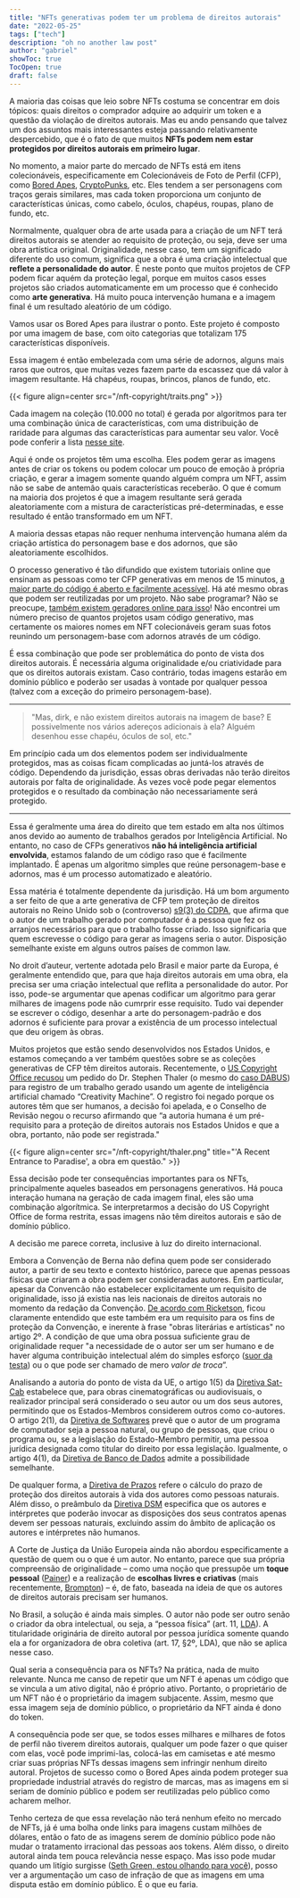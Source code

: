 ```yaml
---
title: "NFTs generativas podem ter um problema de direitos autorais"
date: "2022-05-25"
tags: ["tech"]
description: "oh no another law post"
author: "gabriel"
showToc: true
TocOpen: true
draft: false
---
```


A maioria das coisas que leio sobre NFTs costuma se concentrar em dois tópicos: quais direitos o comprador adquire ao adquirir um token e a questão da violação de direitos autorais. Mas eu ando pensando que talvez um dos assuntos mais interessantes esteja passando relativamente despercebido, que é o fato de que muitos **NFTs podem nem estar protegidos por direitos autorais em primeiro lugar**.

No momento, a maior parte do mercado de NFTs está em itens colecionáveis, especificamente em Colecionáveis de Foto de Perfil (CFP), como [Bored Apes](https://en.wikipedia.org/wiki/Bored_Ape), [CryptoPunks](https://en.wikipedia.org/wiki/CryptoPunks), etc. Eles tendem a ser personagens com traços gerais similares, mas cada token proporciona um conjunto de características únicas, como cabelo, óculos, chapéus, roupas, plano de fundo, etc.

Normalmente, qualquer obra de arte usada para a criação de um NFT terá direitos autorais se atender ao requisito de proteção, ou seja, deve ser uma obra artística original. Originalidade, nesse caso, tem um significado diferente do uso comum, significa que a obra é uma criação intelectual que **reflete a personalidade do autor**. É neste ponto que muitos projetos de CFP podem ficar aquém da proteção legal, porque em muitos casos esses projetos são criados automaticamente em um processo que é conhecido como **arte generativa**. Há muito pouca intervenção humana e a imagem final é um resultado aleatório de um código.

Vamos usar os Bored Apes para ilustrar o ponto. Este projeto é composto por uma imagem de base, com oito categorias que totalizam 175 características disponíveis. 

Essa imagem é então embelezada com uma série de adornos, alguns mais raros que outros, que muitas vezes fazem parte da escassez que dá valor à imagem resultante. Há chapéus, roupas, brincos, planos de fundo, etc.

{{< figure align=center src="/nft-copyright/traits.png" >}}

Cada imagem na coleção (10.000 no total) é gerada por algoritmos para ter uma combinação única de características, com uma distribuição de raridade para algumas das características para aumentar seu valor. Você pode conferir a lista [nesse site](https://raritysniper.com/bored-ape-yacht-club/traits).

Aqui é onde os projetos têm uma escolha. Eles podem gerar as imagens antes de criar os tokens ou podem colocar um pouco de emoção à própria criação, e gerar a imagem somente quando alguém compra um NFT, assim não se sabe de antemão quais características receberão. O que é comum na maioria dos projetos é que a imagem resultante será gerada aleatoriamente com a mistura de características pré-determinadas, e esse resultado é então transformado em um NFT.

A maioria dessas etapas não requer nenhuma intervenção humana além da criação artística do personagem base e dos adornos, que são aleatoriamente escolhidos.

O processo generativo é tão difundido que existem tutoriais online que ensinam as pessoas como ter CFP generativas em menos de 15 minutos, [a maior parte do código é aberto e facilmente acessível](https://whiteboardcrypto.com/python-nft-generative-art-code/). Há até mesmo obras que podem ser reutilizadas por um projeto. Não sabe programar? Não se preocupe, [também existem geradores online para isso](https://www.bueno.art/)! Não encontrei um número preciso de quantos projetos usam código generativo, mas certamente os maiores nomes em NFT colecionáveis geram suas fotos reunindo um personagem-base com adornos através de um código.

É essa combinação que pode ser problemática do ponto de vista dos direitos autorais. É necessária alguma originalidade e/ou criatividade para que os direitos autorais existam. Caso contrário, todas imagens estarão em domínio público e poderão ser usadas à vontade por qualquer pessoa (talvez com a exceção do primeiro personagem-base). 

---

> "Mas, dirk, e não existem direitos autorais na imagem de base? E possivelmente nos vários adereços adicionais à ela? Alguém desenhou esse chapéu, óculos de sol, etc."

Em princípio cada um dos elementos podem ser individualmente protegidos, mas as coisas ficam complicadas ao juntá-los através de código. Dependendo da jurisdição, essas obras derivadas não terão direitos autorais por falta de originalidade. Às vezes você pode pegar elementos protegidos e o resultado da combinação não necessariamente será protegido.

---

Essa é geralmente uma área do direito que tem estado em alta nos últimos anos devido ao aumento de trabalhos gerados por Inteligência Artificial. No entanto, no caso de CFPs generativos **não há inteligência artificial envolvida**, estamos falando de um código raso que é facilmente implantado. É apenas um algoritmo simples que reúne personagem-base e adornos, mas é um processo automatizado e aleatório.

Essa matéria é totalmente dependente da jurisdição. Há um bom argumento a ser feito de que a arte generativa de CFP tem proteção de direitos autorais no Reino Unido sob o (controverso) [s9(3) do CDPA](https://www.legislation.gov.uk/ukpga/1988/48/section/9), que afirma que o autor de um trabalho gerado por computador é a pessoa que fez os arranjos necessários para que o trabalho fosse criado. Isso significaria que quem escrevesse o código para gerar as imagens seria o autor. Disposição semelhante existe em alguns outros países de common law.

No droit d’auteur, vertente adotada pelo Brasil e maior parte da Europa, é geralmente entendido que, para que haja direitos autorais em uma obra, ela precisa ser uma criação intelectual que reflita a personalidade do autor. Por isso, pode-se argumentar que apenas codificar um algoritmo para gerar milhares de imagens pode não cumrprir esse requisito. Tudo vai depender se escrever o código, desenhar a arte do personagem-padrão e dos adornos é suficiente para provar a existência de um processo intelectual que deu origem às obras.

Muitos projetos que estão sendo desenvolvidos nos Estados Unidos, e estamos começando a ver também questões sobre se as coleções generativas de CFP têm direitos autorais. Recentemente, o [US Copyright Office recusou](https://www.copyright.gov/rulings-filings/review-board/docs/a-recent-entrance-to-paradise.pdf) um pedido do Dr. Stephen Thaler (o mesmo do [caso DABUS](https://www.bailii.org/ew/cases/EWCA/Civ/2021/1374.html)) para registro de um trabalho gerado usando um agente de inteligência artificial chamado “Creativity Machine”. O registro foi negado porque os autores têm que ser humanos, a decisão foi apelada, e o Conselho de Revisão negou o recurso afirmando que “a autoria humana é um pré-requisito para a proteção de direitos autorais nos Estados Unidos e que a obra, portanto, não pode ser registrada."

{{< figure align=center src="/nft-copyright/thaler.png" title="'A Recent Entrance to Paradise', a obra em questão." >}}

Essa decisão pode ter consequências importantes para os NFTs, principalmente aqueles baseados em personagens generativos. Há pouca interação humana na geração de cada imagem final, eles são uma combinação algorítmica. Se interpretarmos a decisão do US Copyright Office de forma restrita, essas imagens não têm direitos autorais e são de domínio público.

A decisão me parece correta, inclusive à luz do direito internacional.

Embora a Convenção de Berna não defina quem pode ser considerado autor, a partir de seu texto e contexto histórico, parece que apenas pessoas físicas que criaram a obra podem ser consideradas autores. Em particular, apesar da Convencão não estabelecer explicitamente um requisito de originalidade, isso já existia nas leis nacionais de direitos autorais no momento da redação da Convenção. [De acordo com Ricketson](https://heinonline.org/HOL/LandingPage?handle=hein.journals/cjla16&div=8&id=&page=), ficou claramente entendido que este também era um requisito para os fins de proteção da Convenção, e inerente à frase "obras literárias e artísticas" no artigo 2º. A condição de que uma obra possua suficiente grau de originalidade requer "a necessidade de o autor ser um ser humano e de haver alguma contribuição intelectual além do simples esforço ([suor da testa](https://en.wikipedia.org/wiki/Sweat_of_the_brow)) ou o que pode ser chamado de mero *valor de troca*”.

Analisando a autoria do ponto de vista da UE, o artigo 1(5) da [Diretiva Sat-Cab](https://eur-lex.europa.eu/legal-content/EN/ALL/?uri=celex%3A31993L0083) estabelece que, para obras cinematográficas ou audiovisuais, o realizador principal será considerado o seu autor ou um dos seus autores, permitindo que os Estados-Membros considerem outros como co-autores. O artigo 2(1), da [Diretiva de Softwares](https://eur-lex.europa.eu/legal-content/EN/ALL/?uri=CELEX%3A32009L0024) prevê que o autor de um programa de computador seja a pessoa natural, ou grupo de pessoas, que criou o programa ou, se a legislação do Estado-Membro permitir, uma pessoa jurídica designada como titular do direito por essa legislação. Igualmente, o artigo 4(1), da [Diretiva de Banco de Dados](https://eur-lex.europa.eu/LexUriServ/LexUriServ.do?uri=CELEX:31996L0009:EN:HTML) admite a possibilidade semelhante.

De qualquer forma, a [Diretiva de Prazos](https://eur-lex.europa.eu/legal-content/EN/ALL/?uri=CELEX%3A32006L0116) refere o cálculo do prazo de proteção dos direitos autorais à vida dos autores como pessoas naturais. Além disso, o preâmbulo da [Diretiva DSM](https://eur-lex.europa.eu/eli/dir/2019/790/oj) especifica que os autores e intérpretes que poderão invocar as disposições dos seus contratos apenas devem ser pessoas naturais, excluindo assim do âmbito de aplicação os autores e intérpretes não humanos.

A Corte de Justiça da União Europeia ainda não abordou especificamente a questão de quem ou o que é um autor. No entanto, parece que sua própria compreensão de originalidade – como uma noção que pressupõe um **toque pessoal** ([Painer](https://curia.europa.eu/juris/liste.jsf?&num=C-145/10)) e a realização de **escolhas livres e criativas** (mais recentemente, [Brompton](https://curia.europa.eu/juris/liste.jsf?num=C-833/18)) – é, de fato, baseada na ideia de que os autores de direitos autorais precisam ser humanos.

No Brasil, a solução é ainda mais simples. O autor não pode ser outro senão o criador da obra intelectual, ou seja, a “pessoa física” (art. 11, [LDA](http://www.planalto.gov.br/ccivil_03/Leis/L9610.htm)). A titularidade originária de direito autoral por pessoa jurídica somente quando ela a for organizadora de obra coletiva (art. 17, §2º, LDA), que não se aplica nesse caso.

Qual seria a consequência para os NFTs? Na prática, nada de muito relevante. Nunca me canso de repetir que um NFT é apenas um código que se vincula a um ativo digital, não é próprio ativo. Portanto, o proprietário de um NFT não é o proprietário da imagem subjacente. Assim, mesmo que essa imagem seja de domínio público, o proprietário da NFT ainda é dono do token.

A consequência pode ser que, se todos esses milhares e milhares de fotos de perfil não tiverem direitos autorais, qualquer um pode fazer o que quiser com elas, você pode imprimi-las, colocá-las em camisetas e até mesmo criar suas próprias NFTs dessas imagens sem infringir nenhum direito autoral. Projetos de sucesso como o Bored Apes ainda podem proteger sua propriedade industrial através do registro de marcas, mas as imagens em si seriam de domínio público e podem ser reutilizadas pelo público como acharem melhor.

Tenho certeza de que essa revelação não terá nenhum efeito no mercado de NFTs, já é uma bolha onde links para imagens custam milhões de dólares, então o fato de as imagens serem de domínio público pode não mudar o tratamento irracional das pessoas aos tokens. Além disso, o direito autoral ainda tem pouca relevância nesse espaço. Mas isso pode mudar quando um litígio surgisse ([Seth Green, estou olhando para você](https://web3isgoinggreat.com/?id=four-pricey-nfts-stolen-from)), posso ver a argumentação um caso de infração de que as imagens em uma disputa estão em domínio público. É o que eu faria.